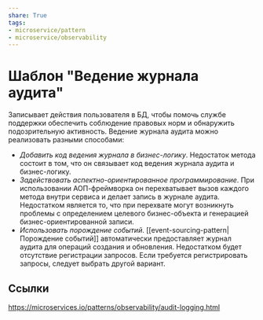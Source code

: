 ```yaml
---
share: True
tags: 
- microservice/pattern
- microservice/observability
---
```

# Шаблон "Ведение журнала аудита"
Записывает действия пользователя в БД, чтобы помочь службе поддержки обеспечить соблюдение правовых норм и обнаружить подозрительную активность.
Ведение журнала аудита можно реализовать разными способами:
- *Добавить код ведения журнала в бизнес-логику*. Недостаток метода состоит в том, что он связывает код ведения журнала аудита и бизнес-логику.
- *Задействовать аспектно-ориентированное программирование*. При использовании АОП-фреймворка он перехватывает вызов каждого метода внутри сервиса и делает запись в журнале аудита. Недостатком является то, что при перехвате могут возникнуть проблемы с определением целевого бизнес-объекта и генерацией бизнес-ориентированной записи.
- *Использовать порождение событий*. [[event-sourcing-pattern|Порождение событий]] автоматически предоставляет журнал аудита для операций создания и обновления. Недостатком будет отсутствие регистрации запросов. Если требуется регистрировать запросы, следует выбрать другой вариант.
## Ссылки
https://microservices.io/patterns/observability/audit-logging.html